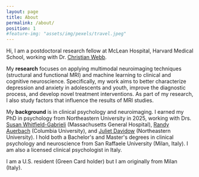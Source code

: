 ```yaml
---
layout: page
title: About
permalink: /about/
position: 1
#feature-img: "assets/img/pexels/travel.jpeg"
---
```


Hi, I am a postdoctoral research fellow at McLean Hospital, Harvard Medical School, working with Dr. [Christian Webb](https://webbslab.com/).
 
My **research** focuses on applying multimodal neuroimaging techniques (structural and functional MRI) and machine learning to clinical and cognitive neuroscience. 
Specifically, my work aims to better characterize depression and anxiety in adolescents and youth, improve the diagnostic process, and develop novel treatment interventions.
As part of my research, I also study factors that influence the results of MRI studies.

My **background** is in clinical psychology and neuroimaging. I earned my PhD in psychology from Northeastern University in 2025, working with Drs. [Susan Whitfield-Gabrieli](https://www.massgeneral.org/psychiatry/research/precision-psychiatry/team) (Massachusetts General Hospital), [Randy Auerbach](https://www.auerbachlab.com/) (Columbia University), and [Juliet Davidow](https://lbdlpsych.sites.northeastern.edu/) (Northeastern University). I hold both a Bachelor's and Master's degrees in clinical psychology and neuroscience from San Raffaele University (Milan, Italy). I am also a licensed clinical psychologist in Italy.

I am a U.S. resident (Green Card holder) but I am originally from Milan (Italy).